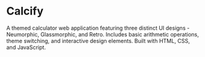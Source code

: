 # Calcify
A themed calculator web application featuring three distinct UI designs - Neumorphic, Glassmorphic, and Retro. Includes basic arithmetic operations, theme switching, and interactive design elements. Built with HTML, CSS, and JavaScript.
